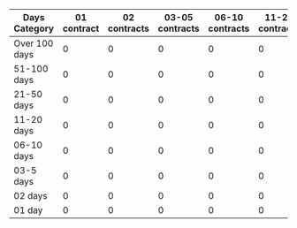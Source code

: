 | Days Category | 01 contract | 02 contracts | 03-05 contracts | 06-10 contracts | 11-20 contracts | 21-50 contracts | 51-100 contracts | Over 100 contracts | Sum   |
|---------------|-------------|--------------|-----------------|-----------------|-----------------|-----------------|------------------|--------------------|-------|
| Over 100 days | 0 | 0 | 0 | 0 | 0 | 0 | 0 | 0 | 0 |
| 51-100 days | 0 | 0 | 0 | 0 | 0 | 0 | 0 | 0 | 0 |
| 21-50 days | 0 | 0 | 0 | 0 | 0 | 0 | 0 | 0 | 0 |
| 11-20 days | 0 | 0 | 0 | 0 | 0 | 0 | 0 | 0 | 0 |
| 06-10 days | 0 | 0 | 0 | 0 | 0 | 0 | 0 | 0 | 0 |
| 03-5 days | 0 | 0 | 0 | 0 | 0 | 0 | 0 | 0 | 0 |
| 02 days | 0 | 0 | 0 | 0 | 0 | 0 | 0 | 0 | 0 |
| 01 day | 0 | 0 | 0 | 0 | 0 | 0 | 0 | 0 | 0 |
